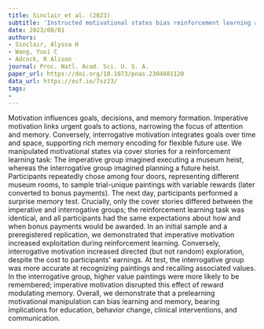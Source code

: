 ```yaml
---
title: Sinclair et al. (2023)
subtitle: 'Instructed motivational states bias reinforcement learning and memory formation'
date: 2023/08/01
authors:
- Sinclair, Alyssa H
- Wang, Yuxi C
- Adcock, R Alison
journal: Proc. Natl. Acad. Sci. U. S. A.
paper_url: https://doi.org/10.1073/pnas.2304881120
data_url: https://osf.io/7sz23/
tags:
- 
---
```


Motivation influences goals, decisions, and memory formation. Imperative motivation links urgent goals to actions, narrowing the focus of attention and memory. Conversely, interrogative motivation integrates goals over time and space, supporting rich memory encoding for flexible future use. We manipulated motivational states via cover stories for a reinforcement learning task: The imperative group imagined executing a museum heist, whereas the interrogative group imagined planning a future heist. Participants repeatedly chose among four doors, representing different museum rooms, to sample trial-unique paintings with variable rewards (later converted to bonus payments). The next day, participants performed a surprise memory test. Crucially, only the cover stories differed between the imperative and interrogative groups; the reinforcement learning task was identical, and all participants had the same expectations about how and when bonus payments would be awarded. In an initial sample and a preregistered replication, we demonstrated that imperative motivation increased exploitation during reinforcement learning. Conversely, interrogative motivation increased directed (but not random) exploration, despite the cost to participants' earnings. At test, the interrogative group was more accurate at recognizing paintings and recalling associated values. In the interrogative group, higher value paintings were more likely to be remembered; imperative motivation disrupted this effect of reward modulating memory. Overall, we demonstrate that a prelearning motivational manipulation can bias learning and memory, bearing implications for education, behavior change, clinical interventions, and communication.
